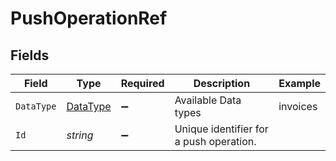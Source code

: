 # PushOperationRef


## Fields

| Field                                       | Type                                        | Required                                    | Description                                 | Example                                     |
| ------------------------------------------- | ------------------------------------------- | ------------------------------------------- | ------------------------------------------- | ------------------------------------------- |
| `DataType`                                  | [DataType](../../models/shared/DataType.md) | :heavy_minus_sign:                          | Available Data types                        | invoices                                    |
| `Id`                                        | *string*                                    | :heavy_minus_sign:                          | Unique identifier for a push operation.     |                                             |